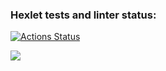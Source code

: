 ### Hexlet tests and linter status:
[![Actions Status](https://github.com/Rodion94/frontend-project-lvl3/workflows/hexlet-check/badge.svg)](https://github.com/Rodion94/frontend-project-lvl3/actions)

<a href="https://codeclimate.com/github/codeclimate/codeclimate/maintainability"><img src="https://api.codeclimate.com/v1/badges/a99a88d28ad37a79dbf6/maintainability" /></a>
